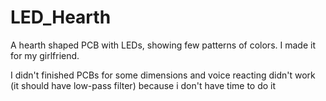 # LED_Hearth
A hearth shaped PCB with LEDs, showing few patterns of colors.
I made it for my girlfriend.

I didn't finished PCBs for some dimensions and voice reacting didn't work (it should have low-pass filter) because i don't have time to do it
